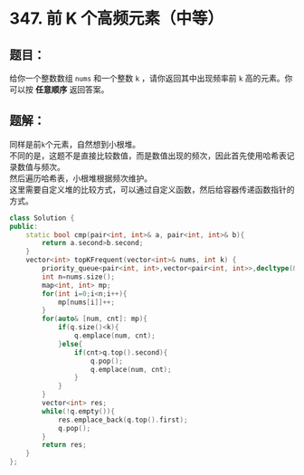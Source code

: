 # 347. 前 K 个高频元素（中等）
## 题目：
给你一个整数数组 `nums` 和一个整数 `k` ，请你返回其中出现频率前 `k` 高的元素。你可以按 **任意顺序** 返回答案。
## 题解：
同样是前`k`个元素，自然想到小根堆。\
不同的是，这题不是直接比较数值，而是数值出现的频次，因此首先使用哈希表记录数值与频次。\
然后遍历哈希表，小根堆根据频次维护。\
这里需要自定义堆的比较方式，可以通过自定义函数，然后给容器传递函数指针的方式。
```c++
class Solution {
public:
    static bool cmp(pair<int, int>& a, pair<int, int>& b){
        return a.second>b.second;
    }
    vector<int> topKFrequent(vector<int>& nums, int k) {
        priority_queue<pair<int, int>,vector<pair<int, int>>,decltype(&cmp)> q(cmp);
        int n=nums.size();
        map<int, int> mp;
        for(int i=0;i<n;i++){
            mp[nums[i]]++;
        }
        for(auto& [num, cnt]: mp){
            if(q.size()<k){
                q.emplace(num, cnt);
            }else{
                if(cnt>q.top().second){
                    q.pop();
                    q.emplace(num, cnt);
                }
            }
        }
        vector<int> res;
        while(!q.empty()){
            res.emplace_back(q.top().first);
            q.pop();
        }
        return res;
    }
};
```

